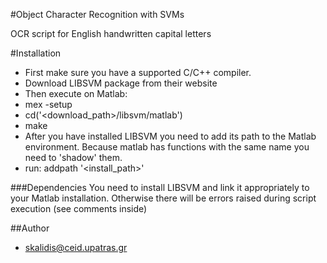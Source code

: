 #Object Character Recognition with SVMs

OCR script for English handwritten capital letters

#Installation
* First make sure you have a supported C/C++ compiler.
* Download LIBSVM package from their website
* Then execute on Matlab:
* mex -setup
* cd('<download_path>/libsvm/matlab')
* make
* After you have installed LIBSVM you need to add its path to the Matlab environment. Because matlab has functions with the same name you need to 'shadow' them.
* run:  addpath '<install_path>'


###Dependencies
You need to install LIBSVM and link it appropriately to your Matlab installation. Otherwise there will be errors raised during script execution (see comments inside)

##Author
* skalidis@ceid.upatras.gr
